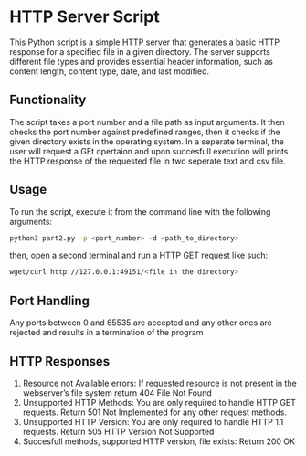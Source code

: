 # HTTP Server Script

This Python script is a simple HTTP server that generates a basic HTTP response for a specified file in a given directory. The server supports different file types and provides essential header information, such as content length, content type, date, and last modified.

## Functionality

The script takes a port number and a file path as input arguments. It then checks the port number against predefined ranges, then it checks if the given directory exists in the operating system. In a seperate terminal, the user will request a GEt opertaion and upon succesfull execution will prints the HTTP response of the requested file in two seperate text and csv file.

## Usage

To run the script, execute it from the command line with the following arguments:

```bash
python3 part2.py -p <port_number> -d <path_to_directory>
```
then, open a second terminal and run a HTTP GET request like such:
```bash
wget/curl http://127.0.0.1:49151/<file in the directory>
```

## Port Handling
Any ports between 0 and 65535 are accepted and any other ones are rejected and results in a termination of the program

## HTTP Responses
1. Resource not Available errors: If requested resource is not present in the webserver’s file
system return 404 File Not Found
2. Unsupported HTTP Methods: You are only required to handle HTTP GET requests.
Return 501 Not Implemented for any other request methods.
3. Unsupported HTTP Version: You are only required to handle HTTP 1.1 requests. Return
505 HTTP Version Not Supported
4. Succesfull methods, supported HTTP version, file exists: Return 200 OK


